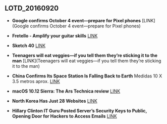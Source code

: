## LOTD_20160920

- **Google confirms October 4 event—prepare for Pixel phones** [LINK](Google confirms October 4 event—prepare for Pixel phones)

- **Fretello - Amplify your guitar skills** [LINK](http://www.fretello.com/)

- **Sketch 40** [LINK](https://www.sketchapp.com/support/updates/sketch-40/?)

- **Teenagers will eat veggies—if you tell them they’re sticking it to the man** [LINK](Teenagers will eat veggies—if you tell them they’re sticking it to the man)

- **China Confirms Its Space Station Is Falling Back to Earth** Medidas 10 X 3.5 metros aprox. [LINK](https://science.slashdot.org/story/16/09/20/1451207/china-confirms-its-space-station-is-falling-back-to-earth)

- **macOS 10.12 Sierra: The Ars Technica review** [LINK](http://arstechnica.com/apple/2016/09/macos-10-12-sierra-the-ars-technica-review/)

- **North Korea Has Just 28 Websites** [LINK](https://news.slashdot.org/story/16/09/20/1940224/north-korea-has-just-28-websites)

- **Hillary Clinton IT Guru Posted Server’s Security Keys to Public, Opening Door for Hackers to Access Emails** [LINK](http://truepundit.com/hillary-clinton-it-guru-posted-servers-security-keys-on-public-forum-opening-door-for-hackers-to-access-emails/)

